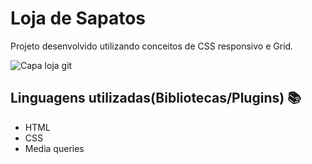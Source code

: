# Loja de Sapatos
 Projeto desenvolvido utilizando conceitos de CSS responsivo e Grid.




![Capa loja git](https://github.com/Ewerton1910/Shoe-Store/assets/80080887/4efc08a4-6e71-4d76-8d00-44e91eb097ad)



## Linguagens utilizadas(Bibliotecas/Plugins) :books:

- HTML 
- CSS 
- Media queries
